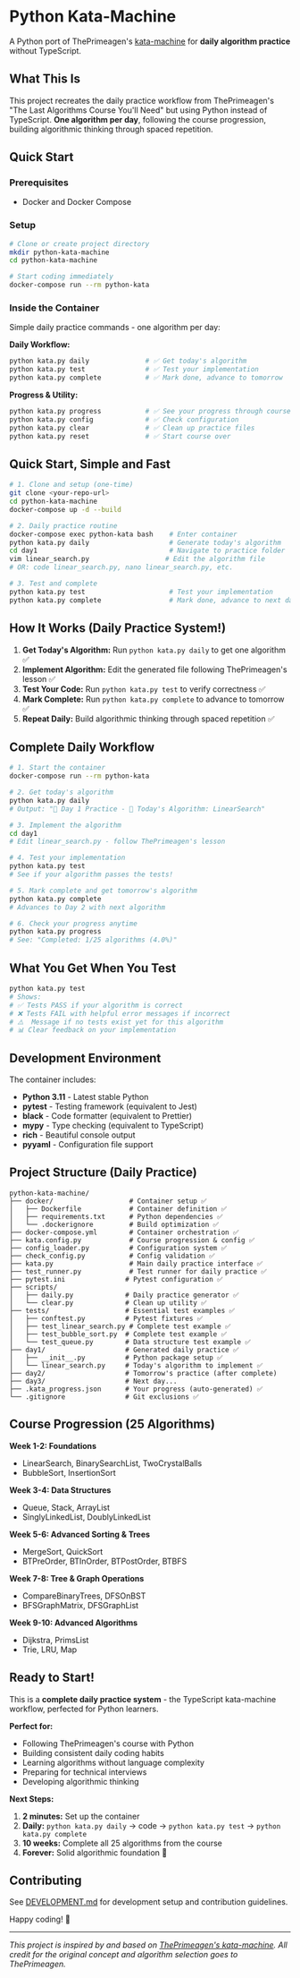 # Python Kata-Machine

A Python port of ThePrimeagen's [kata-machine](https://github.com/ThePrimeagen/kata-machine) for **daily algorithm practice** without TypeScript.

## What This Is

This project recreates the daily practice workflow from ThePrimeagen's "The Last Algorithms Course You'll Need" but using Python instead of TypeScript. **One algorithm per day**, following the course progression, building algorithmic thinking through spaced repetition.

## Quick Start

### Prerequisites
- Docker and Docker Compose

### Setup
```bash
# Clone or create project directory
mkdir python-kata-machine
cd python-kata-machine

# Start coding immediately
docker-compose run --rm python-kata
```

### Inside the Container
Simple daily practice commands - one algorithm per day:

**Daily Workflow:**
```bash
python kata.py daily              # ✅ Get today's algorithm
python kata.py test               # ✅ Test your implementation  
python kata.py complete           # ✅ Mark done, advance to tomorrow
```

**Progress & Utility:**
```bash
python kata.py progress           # ✅ See your progress through course
python kata.py config             # ✅ Check configuration
python kata.py clear              # ✅ Clean up practice files
python kata.py reset              # ✅ Start course over
```

## Quick Start, Simple and Fast

```bash
# 1. Clone and setup (one-time)
git clone <your-repo-url>
cd python-kata-machine
docker-compose up -d --build

# 2. Daily practice routine
docker-compose exec python-kata bash    # Enter container
python kata.py daily                    # Generate today's algorithm
cd day1                                 # Navigate to practice folder
vim linear_search.py                   # Edit the algorithm file
# OR: code linear_search.py, nano linear_search.py, etc.

# 3. Test and complete
python kata.py test                     # Test your implementation
python kata.py complete                 # Mark done, advance to next day
```

## How It Works (Daily Practice System!)

1. **Get Today's Algorithm:** Run `python kata.py daily` to get one algorithm ✅
2. **Implement Algorithm:** Edit the generated file following ThePrimeagen's lesson ✅  
3. **Test Your Code:** Run `python kata.py test` to verify correctness ✅
4. **Mark Complete:** Run `python kata.py complete` to advance to tomorrow ✅
5. **Repeat Daily:** Build algorithmic thinking through spaced repetition ✅

## Complete Daily Workflow

```bash
# 1. Start the container
docker-compose run --rm python-kata

# 2. Get today's algorithm
python kata.py daily
# Output: "📅 Day 1 Practice - 🎯 Today's Algorithm: LinearSearch"

# 3. Implement the algorithm  
cd day1
# Edit linear_search.py - follow ThePrimeagen's lesson

# 4. Test your implementation
python kata.py test
# See if your algorithm passes the tests!

# 5. Mark complete and get tomorrow's algorithm
python kata.py complete
# Advances to Day 2 with next algorithm

# 6. Check your progress anytime
python kata.py progress
# See: "Completed: 1/25 algorithms (4.0%)"
```

## What You Get When You Test

```bash
python kata.py test
# Shows:
# ✅ Tests PASS if your algorithm is correct
# ❌ Tests FAIL with helpful error messages if incorrect  
# ⚠️  Message if no tests exist yet for this algorithm
# 📊 Clear feedback on your implementation
```

## Development Environment

The container includes:
- **Python 3.11** - Latest stable Python
- **pytest** - Testing framework (equivalent to Jest)
- **black** - Code formatter (equivalent to Prettier)
- **mypy** - Type checking (equivalent to TypeScript)
- **rich** - Beautiful console output
- **pyyaml** - Configuration file support

## Project Structure (Daily Practice)

```
python-kata-machine/
├── docker/                   # Container setup ✅
│   ├── Dockerfile            # Container definition ✅
│   ├── requirements.txt      # Python dependencies ✅  
│   └── .dockerignore         # Build optimization ✅
├── docker-compose.yml        # Container orchestration ✅
├── kata.config.py            # Course progression & config ✅
├── config_loader.py          # Configuration system ✅  
├── check_config.py           # Config validation ✅
├── kata.py                   # Main daily practice interface ✅
├── test_runner.py            # Test runner for daily practice ✅
├── pytest.ini               # Pytest configuration ✅
├── scripts/
│   ├── daily.py             # Daily practice generator ✅
│   └── clear.py             # Clean up utility ✅
├── tests/                   # Essential test examples ✅
│   ├── conftest.py          # Pytest fixtures ✅
│   ├── test_linear_search.py # Complete test example ✅
│   ├── test_bubble_sort.py  # Complete test example ✅
│   └── test_queue.py        # Data structure test example ✅
├── day1/                    # Generated daily practice ✅
│   ├── __init__.py          # Python package setup ✅
│   └── linear_search.py     # Today's algorithm to implement ✅
├── day2/                    # Tomorrow's practice (after complete)
├── day3/                    # Next day...
├── .kata_progress.json      # Your progress (auto-generated) ✅
└── .gitignore               # Git exclusions ✅
```

## Course Progression (25 Algorithms)

**Week 1-2: Foundations**
- LinearSearch, BinarySearchList, TwoCrystalBalls
- BubbleSort, InsertionSort

**Week 3-4: Data Structures**  
- Queue, Stack, ArrayList
- SinglyLinkedList, DoublyLinkedList

**Week 5-6: Advanced Sorting & Trees**
- MergeSort, QuickSort
- BTPreOrder, BTInOrder, BTPostOrder, BTBFS

**Week 7-8: Tree & Graph Operations**
- CompareBinaryTrees, DFSOnBST
- BFSGraphMatrix, DFSGraphList

**Week 9-10: Advanced Algorithms**
- Dijkstra, PrimsList
- Trie, LRU, Map

## Ready to Start!

This is a **complete daily practice system** - the TypeScript kata-machine workflow, perfected for Python learners.

**Perfect for:**
- Following ThePrimeagen's course with Python
- Building consistent daily coding habits  
- Learning algorithms without language complexity
- Preparing for technical interviews
- Developing algorithmic thinking

**Next Steps:**
1. **2 minutes:** Set up the container  
2. **Daily:** `python kata.py daily` → code → `python kata.py test` → `python kata.py complete`
3. **10 weeks:** Complete all 25 algorithms from the course
4. **Forever:** Solid algorithmic foundation 🎉

## Contributing

See [DEVELOPMENT.md](DEVELOPMENT.md) for development setup and contribution guidelines.

Happy coding! 🚀

---

*This project is inspired by and based on [ThePrimeagen's kata-machine](https://github.com/ThePrimeagen/kata-machine). All credit for the original concept and algorithm selection goes to ThePrimeagen.*
